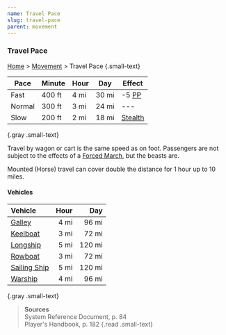 ```yaml
---
name: Travel Pace
slug: travel-pace
parent: movement
---
```

### Travel Pace
[Home](dm-operations-center) > [Movement](movement-menu) > Travel Pace {.small-text}

| Pace   | Minute | Hour | Day   | Effect              |
| ------ | ------ | ---- | ----- | ------------------- |
| Fast   | 400 ft | 4 mi | 30 mi | -5 [PP](perception) |
| Normal | 300 ft | 3 mi | 24 mi | ---                 |
| Slow   | 200 ft | 2 mi | 18 mi | [Stealth](stealth)  |
{.gray .small-text}

Travel by wagon or cart is the same speed as on foot. Passengers are not subject to the effects of a [Forced March](forced-march), but the beasts are.

Mounted (Horse) travel can cover double the distance for 1 hour up to 10 miles.

#### Vehicles
| Vehicle                            | Hour | Day    |
| :--------------------------------- | ---: | -----: |
| [Galley](/item/galley)             | 4 mi |  96 mi |
| [Keelboat](/item/keelboat)         | 3 mi |  72 mi |
| [Longship](/item/longship)         | 5 mi | 120 mi |
| [Rowboat](/item/rowboat)           | 3 mi |  72 mi |
| [Sailing Ship](/item/sailing-ship) | 5 mi | 120 mi |
| [Warship](/item/warship)           | 4 mi |  96 mi |
{.gray .small-text}



> **Sources** <br/>
> System Reference Document, p. 84<br/>
> Player's Handbook, p. 182
{.read .small-text}